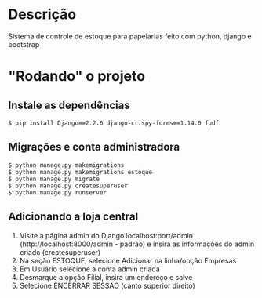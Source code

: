 # Descrição
Sistema de controle de estoque para papelarias feito com python, django e bootstrap

# "Rodando" o projeto
## Instale as dependências
``` console
$ pip install Django==2.2.6 django-crispy-forms==1.14.0 fpdf
```

## Migrações e conta administradora
``` console
$ python manage.py makemigrations
$ python manage.py makemigrations estoque
$ python manage.py migrate
$ python manage.py createsuperuser
$ python manage.py runserver
```

## Adicionando a loja central
1. Visite a página admin do Django localhost:port/admin (http://localhost:8000/admin - padrão) e insira as informações do admin criado (createsuperuser)
2. Na seção ESTOQUE, selecione Adicionar na linha/opção Empresas
3. Em Usuário selecione a conta admin criada
4. Desmarque a opção Filial, insira um endereço e salve
5. Selecione ENCERRAR SESSÃO (canto superior direito)
